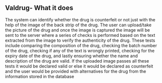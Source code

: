 ## Valdrug- What it does

The system can identify whether the drug is counterfeit or not just with the help of the image of the back strip of the drug. The user can upload/take the picture of the drug and once the image is captured the image will be sent to the server where a series of checks is performed based on the text extracted from the image to verify the authenticity of the drug. These tests include comparing the composition of the drug, checking the batch number of the drug, checking if any of the text is wrongly printed, checking for the expiry date of the drug, and lastly ensuring whether the name and description of the drug are valid. If the uploaded image passes all these tests it would be declared valid or else it would be declared as counterfeit and the user would be provided with alternatives for the drug from the information stored in the database




